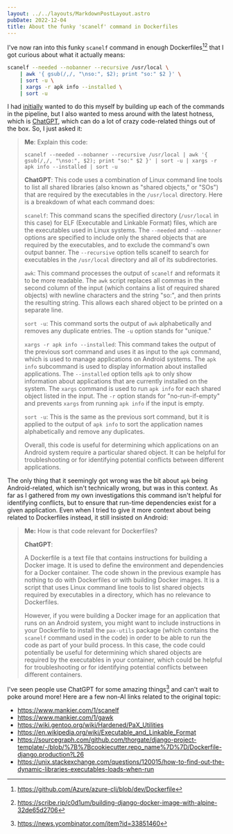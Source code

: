```yaml
---
layout: ../../layouts/MarkdownPostLayout.astro
pubDate: 2022-12-04
title: About the funky 'scanelf' command in Dockerfiles
---
```

I've now ran into this funky `scanelf` command in enough Dockerfiles[^1][^2] that I got curious about what it actually means:

```bash
scanelf --needed --nobanner --recursive /usr/local \
    | awk '{ gsub(/,/, "\nso:", $2); print "so:" $2 }' \
    | sort -u \
    | xargs -r apk info --installed \
    | sort -u
```

I had [initially](https://github.com/usrme/website/commit/d3320f5a6083cde4d514eff978841e130c50cf53) wanted to do this myself by building up each of the commands in the pipeline, but I also wanted to mess around with the latest hotness, which is [ChatGPT](https://chat.openai.com/chat), which can do a lot of crazy code-related things out of the box. So, I just asked it:

> **Me**: Explain this code:
>
> `scanelf --needed --nobanner --recursive /usr/local | awk '{ gsub(/,/, "\nso:", $2); print "so:" $2 }' | sort -u | xargs -r apk info --installed | sort -u`
>
> **ChatGPT**:
> This code uses a combination of Linux command line tools to list all shared libraries (also known as "shared objects," or "SOs") that are required by the executables in the `/usr/local` directory. Here is a breakdown of what each command does:
>
> `scanelf`: This command scans the specified directory (`/usr/local` in this case) for ELF (Executable and Linkable Format) files, which are the executables used in Linux systems. The `--needed` and `--nobanner` options are specified to include only the shared objects that are required by the executables, and to exclude the command's own output banner. The `--recursive` option tells scanelf to search for executables in the `/usr/local` directory and all of its subdirectories.
>
> `awk`: This command processes the output of `scanelf` and reformats it to be more readable. The `awk` script replaces all commas in the second column of the input (which contains a list of required shared objects) with newline characters and the string "so:", and then prints the resulting string. This allows each shared object to be printed on a separate line.
>
> `sort -u`: This command sorts the output of `awk` alphabetically and removes any duplicate entries. The `-u` option stands for "unique."
>
> `xargs -r apk info --installed`: This command takes the output of the previous sort command and uses it as input to the `apk` command, which is used to manage applications on Android systems. The `apk info` subcommand is used to display information about installed applications. The `--installed` option tells `apk` to only show information about applications that are currently installed on the system. The `xargs` command is used to run `apk info` for each shared object listed in the input. The `-r` option stands for "no-run-if-empty" and prevents `xargs` from running `apk info` if the input is empty.
>
> `sort -u`: This is the same as the previous sort command, but it is applied to the output of `apk info` to sort the application names alphabetically and remove any duplicates.
>
> Overall, this code is useful for determining which applications on an Android system require a particular shared object. It can be helpful for troubleshooting or for identifying potential conflicts between different applications.

The only thing that it seemingly got wrong was the bit about `apk` being Android-related, which isn't technically wrong, but was in this context. As far as I gathered from my own investigations this command isn't helpful for identifying conflicts, but to ensure that run-time dependencies exist for a given application. Even when I tried to give it more context about being related to Dockerfiles instead, it still insisted on Android:

> **Me:** How is that code relevant for Dockerfiles?
>
> **ChatGPT**:
>
> A Dockerfile is a text file that contains instructions for building a Docker image. It is used to define the environment and dependencies for a Docker container. The code shown in the previous example has nothing to do with Dockerfiles or with building Docker images. It is a script that uses Linux command line tools to list shared objects required by executables in a directory, which has no relevance to Dockerfiles.
>
> However, if you were building a Docker image for an application that runs on an Android system, you might want to include instructions in your Dockerfile to install the `pax-utils` package (which contains the `scanelf` command used in the code) in order to be able to run the code as part of your build process. In this case, the code could potentially be useful for determining which shared objects are required by the executables in your container, which could be helpful for troubleshooting or for identifying potential conflicts between different containers.

I've seen people use ChatGPT for some amazing things[^3] and can't wait to poke around more! Here are a few non-AI links related to the original topic:

- <https://www.mankier.com/1/scanelf>
- <https://www.mankier.com/1/gawk>
- <https://wiki.gentoo.org/wiki/Hardened/PaX_Utilities>
- <https://en.wikipedia.org/wiki/Executable_and_Linkable_Format>
- <https://sourcegraph.com/github.com/thorgate/django-project-template/-/blob/%7B%7Bcookiecutter.repo_name%7D%7D/Dockerfile-django.production?L26>
- <https://unix.stackexchange.com/questions/120015/how-to-find-out-the-dynamic-libraries-executables-loads-when-run>

[^1]: <https://github.com/Azure/azure-cli/blob/dev/Dockerfile>
[^2]: <https://scribe.rip/c0d1um/building-django-docker-image-with-alpine-32de65d2706>
[^3]: <https://news.ycombinator.com/item?id=33851460>
